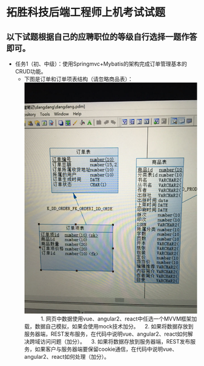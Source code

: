 # 拓胜科技后端工程师上机考试试题
## 以下试题根据自己的应聘职位的等级自行选择一题作答即可。
* 任务1（初、中级）：使用Springmvc+Mybatis的架构完成订单管理基本的CRUD功能。
   * 下图是订单和订单项表结构（请忽略商品表）：
      <img src="task1.jpg"/>
            1. 网页中数据使用vue、angular2、react中任选一个MVVM框架加载，数据自己模拟，如果会使用mock技术加分。
	    2. 如果将数据存放到服务器端，REST发布服务，在代码中说明vue、angular2、react如何解决跨域访问问题（加分）。
	    3. 如果将数据存放到服务器端，REST发布服务，如果客户与服务器端要保留cookie通信，在代码中说明vue、angular2、react如何处理（加分）。
